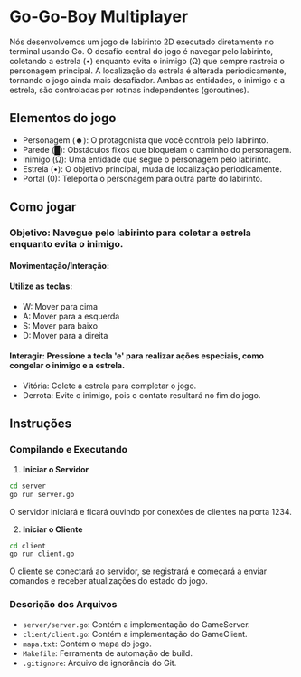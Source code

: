 # Go-Go-Boy Multiplayer

Nós desenvolvemos um jogo de labirinto 2D executado diretamente no terminal usando Go. O desafio central do jogo é navegar pelo labirinto, coletando a estrela (•) enquanto evita o inimigo (Ω) que sempre rastreia o personagem principal. A localização da estrela é alterada periodicamente, tornando o jogo ainda mais desafiador. Ambas as entidades, o inimigo e a estrela, são controladas por rotinas independentes (goroutines).

## Elementos do jogo
* Personagem (☻): O protagonista que você controla pelo labirinto.
* Parede (█): Obstáculos fixos que bloqueiam o caminho do personagem.
* Inimigo (Ω): Uma entidade que segue o personagem pelo labirinto.
* Estrela (•): O objetivo principal, muda de localização periodicamente.
* Portal (0): Teleporta o personagem para outra parte do labirinto.

## Como jogar

### Objetivo: Navegue pelo labirinto para coletar a estrela enquanto evita o inimigo.
#### Movimentação/Interação:
#### Utilize as teclas:
* W: Mover para cima
* A: Mover para a esquerda
* S: Mover para baixo
* D: Mover para a direita
#### Interagir: Pressione a tecla 'e' para realizar ações especiais, como congelar o inimigo e a estrela.
- Vitória: Colete a estrela para completar o jogo.
- Derrota: Evite o inimigo, pois o contato resultará no fim do jogo.

## Instruções

### Compilando e Executando

1. **Iniciar o Servidor**

```sh
cd server
go run server.go
```

O servidor iniciará e ficará ouvindo por conexões de clientes na porta 1234.

2. **Iniciar o Cliente**

```sh
cd client
go run client.go
```

O cliente se conectará ao servidor, se registrará e começará a enviar comandos e receber atualizações do estado do jogo.

### Descrição dos Arquivos
- `server/server.go`: Contém a implementação do GameServer.
- `client/client.go`: Contém a implementação do GameClient.
- `mapa.txt`: Contém o mapa do jogo.
- `Makefile`: Ferramenta de automação de build.
- `.gitignore`: Arquivo de ignorância do Git.
